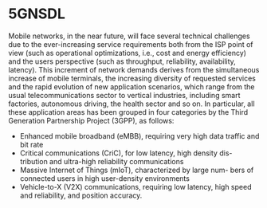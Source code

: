 # 5GNSDL
Mobile networks, in the near future, will face several technical challenges due to the ever-increasing service requirements both from the ISP point of view (such as operational optimizations, i.e., cost and energy efficiency) and the users perspective (such as throughput, reliability, availability, latency). This increment of network demands derives from the simultaneous increase of mobile terminals, the increasing diversity of requested services and the rapid evolution of new application scenarios, which range from the usual telecommunications sector to vertical industries, including smart factories, autonomous driving, the health sector and so on. In particular, all these application areas has been grouped in four categories by the Third Generation Partnership Project (3GPP), as follows:

- Enhanced mobile broadband (eMBB), requiring very high data traffic and bit rate
- Critical communications (CriC), for low latency, high density dis- tribution and ultra-high reliability communications
- Massive Internet of Things (mIoT), characterized by large num- bers of connected users in high user-density environments
- Vehicle-to-X (V2X) communications, requiring low latency, high speed and reliability, and position accuracy.

